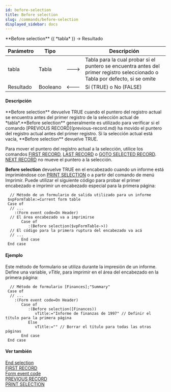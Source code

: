 ```yaml
---
id: before-selection
title: Before selection
slug: /commands/before-selection
displayed_sidebar: docs
---
```


<!--REF #_command_.Before selection.Syntax-->**Before selection** {( *tabla* )} -> Resultado<!-- END REF-->
<!--REF #_command_.Before selection.Params-->
| Parámetro | Tipo |  | Descripción |
| --- | --- | --- | --- |
| tabla | Tabla | &#x1F852; | Tabla para la cual probar si el puntero se encuentra antes del primer registro seleccionado o Tabla por defecto, si se omite |
| Resultado | Booleano | &#x1F850; | Sí (TRUE) o No (FALSE) |

<!-- END REF-->

#### Descripción 

<!--REF #_command_.Before selection.Summary-->**Before selection** devuelve TRUE cuando el puntero del registro actual se encuentra antes del primer registro de la selección actual de *tabla*.<!-- END REF-->**Before selection** generalmente es utilizado para verificar si el comando [PREVIOUS RECORD](previous-record.md) ha movido el puntero del registro actual antes del primer registro. Si la selección actual está vacía, **Before selection** devuelve TRUE.

Para mover el puntero del registro actual a la selección, utilice los comandos [FIRST RECORD](first-record.md), [LAST RECORD](last-record.md) o [GOTO SELECTED RECORD](goto-selected-record.md). [NEXT RECORD](next-record.md) no mueve el puntero a la selección.

**Before selection** devuelve TRUE en el encabezado cuando un informe está imprimiéndose con [PRINT SELECTION](print-selection.md) o a partir del comando de menú Imprimir. Puede utilizar el siguiente código para probar el primer encabezado e imprimir un encabezado especial para la primera página:

```4d
  // Método de un formulario de salida utilizado para un informe
 $vpFormTable:=Current form table
 Case of
  // ...
    :(Form event code=On Header)
  // El área encabezado va a imprimirse
       Case of
          :(Before selection($vpFormTable->))
  // El código para la primera ruptura del encabezado va acá
  // ...
       End case
 End case
```

#### Ejemplo 

Este método de formulario se utiliza durante la impresión de un informe. Define una variable, *vTitle*, para imprimir en el área del encabezado en la primera página:

```4d
  // Método de formulario [Finances];"Summary"
 Case of
  // ...
    :(Form event code=On Header)
       Case of
          :(Before selection([Finances))
             vTitle:="Informe de finanzas de 1997" // Definir el título para la primera página
          Else
             vTitle:="" // Borrar el título para todas las otras páginas
       End case
 End case
```

#### Ver también 

[End selection](end-selection.md)  
[FIRST RECORD](first-record.md)  
[Form event code](form-event-code.md)  
[PREVIOUS RECORD](previous-record.md)  
[PRINT SELECTION](print-selection.md)  
